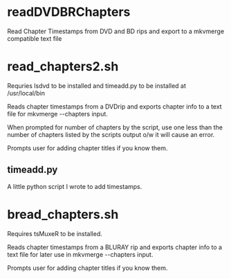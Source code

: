 # readDVDBRChapters
Read Chapter Timestamps from DVD and BD rips and export to a mkvmerge compatible text file

# read_chapters2.sh

Requries lsdvd to be installed and timeadd.py to be installed at /usr/local/bin

Reads chapter timestamps from a DVDrip and exports chapter info to a text file for mkvmerge --chapters input. 

When prompted for number of chapters by the script, use one less than the number of chapters listed by the scripts output o/w it will cause an error.

Prompts user for adding chapter titles if you know them. 

## timeadd.py 

A little python script I wrote to add timestamps. 


# bread_chapters.sh

Requires tsMuxeR to be installed. 

Reads chapter timestamps from a BLURAY rip and exports chapter info to a text file for later use in mkvmerge --chapters input.

Prompts user for adding chapter titles if you know them.



